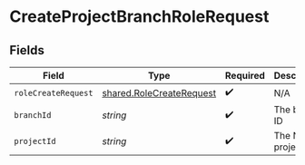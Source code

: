 # CreateProjectBranchRoleRequest


## Fields

| Field                                                                | Type                                                                 | Required                                                             | Description                                                          |
| -------------------------------------------------------------------- | -------------------------------------------------------------------- | -------------------------------------------------------------------- | -------------------------------------------------------------------- |
| `roleCreateRequest`                                                  | [shared.RoleCreateRequest](../../models/shared/rolecreaterequest.md) | :heavy_check_mark:                                                   | N/A                                                                  |
| `branchId`                                                           | *string*                                                             | :heavy_check_mark:                                                   | The branch ID                                                        |
| `projectId`                                                          | *string*                                                             | :heavy_check_mark:                                                   | The Neon project ID                                                  |
